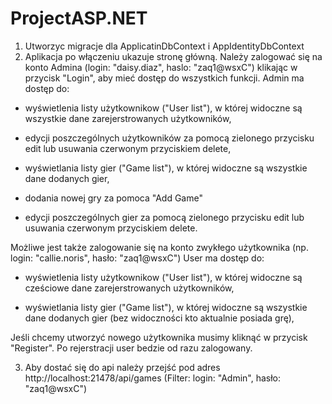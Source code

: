 # ProjectASP.NET

1. Utworzyc migracje dla ApplicatinDbContext i AppIdentityDbContext
2. Aplikacja po włączeniu ukazuje stronę główną. Należy zalogować się na konto Admina (login: "daisy.diaz", haslo: "zaq1@wsxC") klikając w przycisk "Login", aby mieć dostęp do wszystkich funkcji.
Admin ma dostęp do:
  - wyświetlenia listy użytkownikow ("User list"), w której widoczne są wszystkie dane zarejerstrowanych użytkowników,
  - edycji poszczególnych użytkowników za pomocą zielonego przycisku edit lub usuwania czerwonym przyciskiem delete,
  
  - wyświetlania listy gier ("Game list"), w której widoczne są wszystkie dane dodanych gier,
  - dodania nowej gry za pomoca "Add Game"
  - edycji poszczególnych gier za pomocą zielonego przycisku edit lub usuwania czerwonym przyciskiem delete.
  
Możliwe jest także zalogowanie się na konto zwykłego użytkownika (np. login: "callie.noris", hasło: "zaq1@wsxC")
User ma dostęp do:
  - wyświetlenia listy użytkownikow ("User list"), w której widoczne są cześciowe dane zarejerstrowanych użytkowników,
   
  - wyświetlania listy gier ("Game list"), w której widoczne są wszystkie dane dodanych gier (bez widoczności kto aktualnie posiada grę),

Jeśli chcemy utworzyć nowego użytkownika musimy kliknąć w przycisk "Register". Po rejerstracji user bedzie od razu zalogowany.

3. Aby dostać się do api należy przejść pod adres http://localhost:21478/api/games (Filter: login: "Admin", hasło: "zaq1@wsxC")
